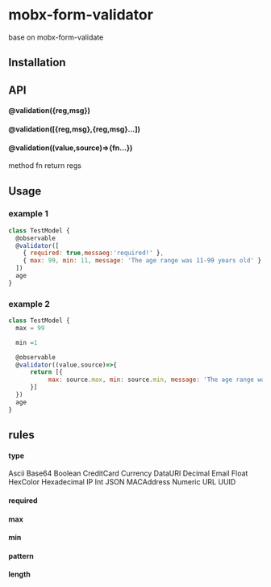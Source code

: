 # mobx-form-validator
base on mobx-form-validate

## Installation


## API
#### @validation({reg,msg})
#### @validation([{reg,msg},{reg,msg}...])
#### @validation((value,source)=>{fn...})
method fn return regs

## Usage
### example 1
```js
class TestModel {
  @observable
  @validator([
    { required: true,messaeg:'required!' },
    { max: 99, min: 11, message: 'The age range was 11-99 years old' }
  ])
  age
}
```

### example 2
```js
class TestModel {
  max = 99

  min =1

  @observable
  @validator((value,source)=>{
      return [{
           max: source.max, min: source.min, message: 'The age range was 11-99 years old' 
      }]
  })
  age
}
```

## rules

#### type
Ascii
Base64
Boolean
CreditCard
Currency
DataURI
Decimal
Email
Float
HexColor
Hexadecimal
IP
Int
JSON
MACAddress
Numeric
URL
UUID
#### required
#### max
#### min
#### pattern
#### length
